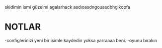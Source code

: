skidimin ismi güzelmi agalarhack asdıoasdngouasdbhgıkopfa


# NOTLAR
-configlerinizi yeni bir isimle kaydedin yoksa yarraaaa beni.
-oyunu bırakın
